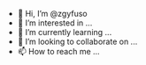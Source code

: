 - 👋 Hi, I’m @zgyfuso
- 👀 I’m interested in ...
- 🌱 I’m currently learning ...
- 💞️ I’m looking to collaborate on ...
- 📫 How to reach me ...

<!---
zgyfuso/zgyfuso is a ✨ special ✨ repository because its `README.md` (this file) appears on your GitHub profile.
You can click the Preview link to take a look at your changes.
--->
